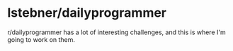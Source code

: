# lstebner/dailyprogrammer

r/dailyprogrammer has a lot of interesting challenges, and this is where I'm going to work on them.
